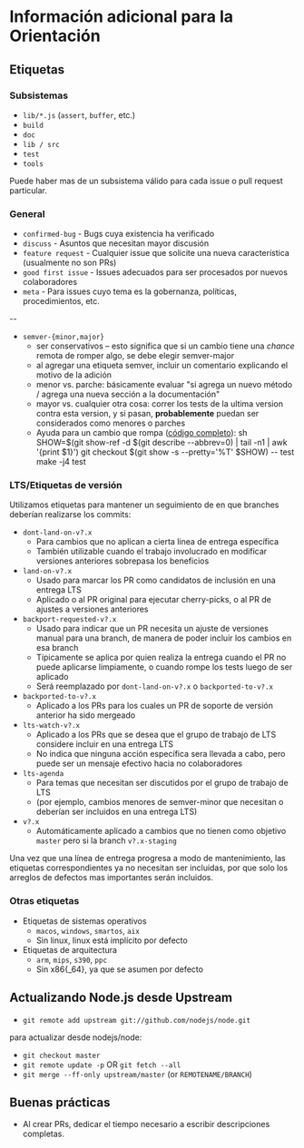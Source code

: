 # Información adicional para la Orientación

## Etiquetas

### Subsistemas

* `lib/*.js` (`assert`, `buffer`, etc.)
* `build`
* `doc`
* `lib / src`
* `test`
* `tools`

Puede haber mas de un subsistema válido para cada issue o pull request particular.

### General

* `confirmed-bug` - Bugs cuya existencia ha verificado
* `discuss` - Asuntos que necesitan mayor discusión
* `feature request` - Cualquier issue que solicite una nueva característica (usualmente no son PRs)
* `good first issue` - Issues adecuados para ser procesados por nuevos colaboradores
* `meta` - Para issues cuyo tema es la gobernanza, políticas, procedimientos, etc.

--

* `semver-{minor,major}` 
  * ser conservativos – esto significa que si un cambio tiene una *chance* remota de romper algo, se debe elegir semver-major
  * al agregar una etiqueta semver, incluir un comentario explicando el motivo de la adición
  * menor vs. parche: básicamente evaluar "si agrega un nuevo método / agrega una nueva sección a la documentación"
  * mayor vs. cualquier otra cosa: correr los tests de la ultima version contra esta version, y si pasan, **probablemente** puedan ser considerados como menores o parches
  * Ayuda para un cambio que rompa ([código completo](https://gist.github.com/chrisdickinson/ba532fa0e4e243fb7b44)): 
        sh
        SHOW=$(git show-ref -d $(git describe --abbrev=0) | tail -n1 | awk '{print $1}')
        git checkout $(git show -s --pretty='%T' $SHOW) -- test
        make -j4 test

### LTS/Etiquetas de versión

Utilizamos etiquetas para mantener un seguimiento de en que branches deberían realizarse los commits:

* `dont-land-on-v?.x` 
  * Para cambios que no aplican a cierta linea de entrega específica
  * También utilizable cuando el trabajo involucrado en modificar versiones anteriores sobrepasa los beneficios
* `land-on-v?.x` 
  * Usado para marcar los PR como candidatos de inclusión en una entrega LTS
  * Aplicado o al PR original para ejecutar cherry-picks, o al PR de ajustes a versiones anteriores
* `backport-requested-v?.x` 
  * Usado para indicar que un PR necesita un ajuste de versiones manual para una branch, de manera de poder incluir los cambios en esa branch
  * Típicamente se aplica por quien realiza la entrega cuando el PR no puede aplicarse limpiamente, o cuando rompe los tests luego de ser aplicado
  * Será reemplazado por `dont-land-on-v?.x` o `backported-to-v?.x`
* `backported-to-v?.x` 
  * Aplicado a los PRs para los cuales un PR de soporte de versión anterior ha sido mergeado
* `lts-watch-v?.x` 
  * Aplicado a los PRs que se desea que el grupo de trabajo de LTS considere incluir en una entrega LTS
  * No indica que ninguna acción específica sera llevada a cabo, pero puede ser un mensaje efectivo hacia no colaboradores
* `lts-agenda` 
  * Para temas que necesitan ser discutidos por el grupo de trabajo de LTS
  * (por ejemplo, cambios menores de semver-minor que necesitan o deberían ser incluidos en una entrega LTS)
* `v?.x` 
  * Automáticamente aplicado a cambios que no tienen como objetivo `master` pero si la branch `v?.x-staging`

Una vez que una línea de entrega progresa a modo de mantenimiento, las etiquetas correspondientes ya no necesitan ser incluidas, por que solo los arreglos de defectos mas importantes serán incluidos.

### Otras etiquetas

* Etiquetas de sistemas operativos 
  * `macos`, `windows`, `smartos`, `aix`
  * Sin linux, linux está implícito por defecto
* Etiquetas de arquitectura 
  * `arm`, `mips`, `s390`, `ppc`
  * Sin x86{_64}, ya que se asumen por defecto

## Actualizando Node.js desde Upstream

* `git remote add upstream git://github.com/nodejs/node.git`

para actualizar desde nodejs/node:

* `git checkout master`
* `git remote update -p` OR `git fetch --all`
* `git merge --ff-only upstream/master` (or `REMOTENAME/BRANCH`)

## Buenas prácticas

* Al crear PRs, dedicar el tiempo necesario a escribir descripciones completas.